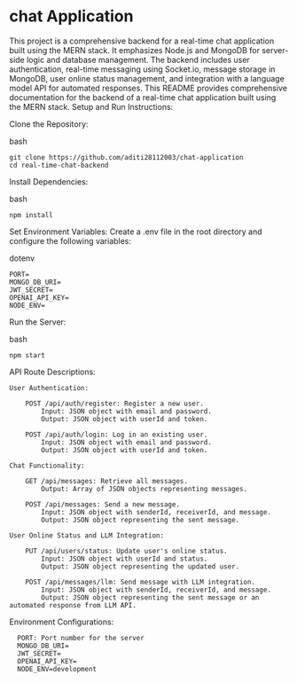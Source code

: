 # chat Application

This project is a comprehensive backend for a real-time chat application built using the MERN stack. It emphasizes Node.js and MongoDB for server-side logic and database management. 
The backend includes user authentication, real-time messaging using Socket.io, message storage in MongoDB, user online status management, and integration with a language model API for 
automated responses.
This README provides comprehensive documentation for the backend of a real-time chat application built using the MERN stack.
Setup and Run Instructions:

Clone the Repository:

bash

    git clone https://github.com/aditi28112003/chat-application
    cd real-time-chat-backend

Install Dependencies:

bash

    npm install

Set Environment Variables:
Create a .env file in the root directory and configure the following variables:

dotenv

    PORT=
    MONGO_DB_URI=
    JWT_SECRET=
    OPENAI_API_KEY=
    NODE_ENV=


Run the Server:

bash

    npm start

API Route Descriptions:

    User Authentication:

        POST /api/auth/register: Register a new user.
            Input: JSON object with email and password.
            Output: JSON object with userId and token.

        POST /api/auth/login: Log in an existing user.
            Input: JSON object with email and password.
            Output: JSON object with userId and token.

    Chat Functionality:

        GET /api/messages: Retrieve all messages.
            Output: Array of JSON objects representing messages.

        POST /api/messages: Send a new message.
            Input: JSON object with senderId, receiverId, and message.
            Output: JSON object representing the sent message.

    User Online Status and LLM Integration:

        PUT /api/users/status: Update user's online status.
            Input: JSON object with userId and status.
            Output: JSON object representing the updated user.

        POST /api/messages/llm: Send message with LLM integration.
            Input: JSON object with senderId, receiverId, and message.
            Output: JSON object representing the sent message or an automated response from LLM API.

Environment Configurations:

      PORT: Port number for the server
      MONGO_DB_URI=
      JWT_SECRET=
      OPENAI_API_KEY=
      NODE_ENV=development
      


